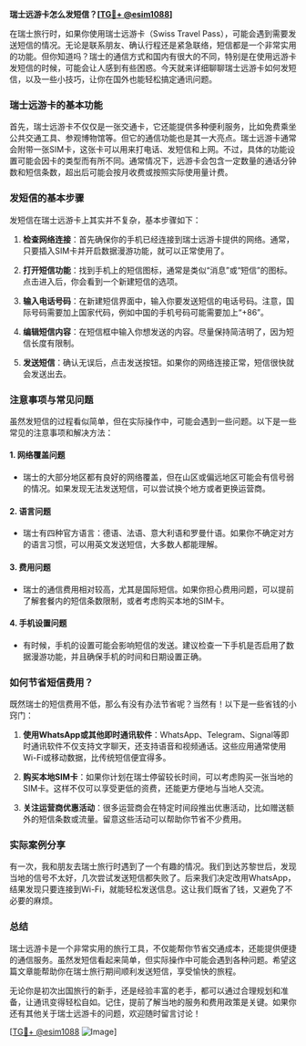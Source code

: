 **瑞士远游卡怎么发短信？[[TG💪+ @esim1088](https://t.me/s/esim1088)]**

在瑞士旅行时，如果你使用瑞士远游卡（Swiss Travel Pass），可能会遇到需要发送短信的情况。无论是联系朋友、确认行程还是紧急联络，短信都是一个非常实用的功能。但你知道吗？瑞士的通信方式和国内有很大的不同，特别是在使用远游卡发短信的时候，可能会让人感到有些困惑。今天就来详细聊聊瑞士远游卡如何发短信，以及一些小技巧，让你在国外也能轻松搞定通讯问题。

### 瑞士远游卡的基本功能

首先，瑞士远游卡不仅仅是一张交通卡，它还能提供多种便利服务，比如免费乘坐公共交通工具、参观博物馆等。但它的通信功能也是其一大亮点。瑞士远游卡通常会附带一张SIM卡，这张卡可以用来打电话、发短信和上网。不过，具体的功能设置可能会因卡的类型而有所不同。通常情况下，远游卡会包含一定数量的通话分钟数和短信条数，超出后可能会按月收费或按照实际使用量计费。

### 发短信的基本步骤

发短信在瑞士远游卡上其实并不复杂，基本步骤如下：

1. **检查网络连接**：首先确保你的手机已经连接到瑞士远游卡提供的网络。通常，只要插入SIM卡并开启数据漫游功能，就可以正常使用了。

2. **打开短信功能**：找到手机上的短信图标，通常是类似“消息”或“短信”的图标。点击进入后，你会看到一个新建短信的选项。

3. **输入电话号码**：在新建短信界面中，输入你要发送短信的电话号码。注意，国际号码需要加上国家代码，例如中国的手机号码可能需要加上“+86”。

4. **编辑短信内容**：在短信框中输入你想发送的内容。尽量保持简洁明了，因为短信长度有限制。

5. **发送短信**：确认无误后，点击发送按钮。如果你的网络连接正常，短信很快就会发送出去。

### 注意事项与常见问题

虽然发短信的过程看似简单，但在实际操作中，可能会遇到一些问题。以下是一些常见的注意事项和解决方法：

#### 1. **网络覆盖问题**
   - 瑞士的大部分地区都有良好的网络覆盖，但在山区或偏远地区可能会有信号弱的情况。如果发现无法发送短信，可以尝试换个地方或者更换运营商。
   
#### 2. **语言问题**
   - 瑞士有四种官方语言：德语、法语、意大利语和罗曼什语。如果你不确定对方的语言习惯，可以用英文发送短信，大多数人都能理解。

#### 3. **费用问题**
   - 瑞士的通信费用相对较高，尤其是国际短信。如果你担心费用问题，可以提前了解套餐内的短信条数限制，或者考虑购买本地的SIM卡。

#### 4. **手机设置问题**
   - 有时候，手机的设置可能会影响短信的发送。建议检查一下手机是否启用了数据漫游功能，并且确保手机的时间和日期设置正确。

### 如何节省短信费用？

既然瑞士的短信费用不低，那么有没有办法节省呢？当然有！以下是一些省钱的小窍门：

1. **使用WhatsApp或其他即时通讯软件**：WhatsApp、Telegram、Signal等即时通讯软件不仅支持文字聊天，还支持语音和视频通话。这些应用通常使用Wi-Fi或移动数据，比传统短信便宜得多。

2. **购买本地SIM卡**：如果你计划在瑞士停留较长时间，可以考虑购买一张当地的SIM卡。这样不仅可以享受更低的资费，还能更方便地与当地人交流。

3. **关注运营商优惠活动**：很多运营商会在特定时间段推出优惠活动，比如赠送额外的短信条数或流量。留意这些活动可以帮助你节省不少费用。

### 实际案例分享

有一次，我和朋友去瑞士旅行时遇到了一个有趣的情况。我们到达苏黎世后，发现当地的信号不太好，几次尝试发送短信都失败了。后来我们决定改用WhatsApp，结果发现只要连接到Wi-Fi，就能轻松发送信息。这让我们既省了钱，又避免了不必要的麻烦。

### 总结

瑞士远游卡是一个非常实用的旅行工具，不仅能帮你节省交通成本，还能提供便捷的通信服务。虽然发短信看起来简单，但实际操作中可能会遇到各种问题。希望这篇文章能帮助你在瑞士旅行期间顺利发送短信，享受愉快的旅程。

无论你是初次出国旅行的新手，还是经验丰富的老手，都可以通过合理规划和准备，让通讯变得轻松自如。记住，提前了解当地的服务和费用政策是关键。如果你还有其他关于瑞士远游卡的问题，欢迎随时留言讨论！

[[TG💪+ @esim1088](https://t.me/s/esim1088) ![Image](https://i.postimg.cc/4NQfJmqS/Snipaste-2025-05-13-00-14-12.png)]